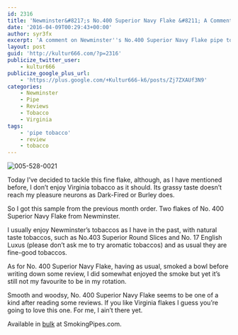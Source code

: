 ```yaml
---
id: 2316
title: 'Newminster&#8217;s No.400 Superior Navy Flake &#8211; A Comment'
date: '2016-04-09T00:29:43+00:00'
author: syr3fx
excerpt: 'A comment on Newminster''s No.400 Superior Navy Flake pipe tobacco.'
layout: post
guid: 'http://kultur666.com/?p=2316'
publicize_twitter_user:
    - kultur666
publicize_google_plus_url:
    - 'https://plus.google.com/+Kultur666-k6/posts/Zj7ZXAUf3N9'
categories:
    - Newminster
    - Pipe
    - Reviews
    - Tobacco
    - Virginia
tags:
    - 'pipe tobacco'
    - review
    - tobacco
---
```


![005-528-0021](http://localhost:8080/wp-content/uploads/2016/03/005-528-0021.jpg)

Today I’ve decided to tackle this fine flake, although, as I have mentioned before, I don’t enjoy Virginia tobacco as it should. Its grassy taste doesn’t reach my pleasure neurons as Dark-Fired or Burley does.

So I got this sample from the previous month order. Two flakes of No. 400 Superior Navy Flake from Newminster.

I usually enjoy Newminster’s tobaccos as I have in the past, with natural taste tobaccos, such as No.403 Superior Round Slices and No. 17 English Luxus (please don’t ask me to try aromatic tobaccos) and as usual they are fine-good tobaccos.

As for No. 400 Superior Navy Flake, having as usual, smoked a bowl before writing down some review, I did somewhat enjoyed the smoke but yet it’s still not my favourite to be in my rotation.

Smooth and woodsy, No. 400 Superior Navy Flake seems to be one of a kind after reading some reviews. If you like Virginia flakes I guess you’re going to love this one. For me, I ain’t there yet.

Available in [bulk](https://www.smokingpipes.com/tobacco/by-maker/Newminster/bulk/moreinfo.cfm?product_id=102422) at SmokingPipes.com.